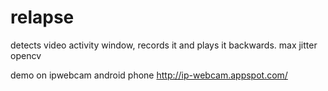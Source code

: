 # relapse
detects video activity window, records it and plays it backwards. max jitter opencv 



demo on ipwebcam android phone
http://ip-webcam.appspot.com/
